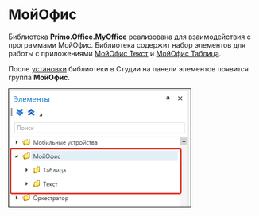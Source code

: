 # МойОфис

Библиотека **Primo.Office.MyOffice** реализована для взаимодействия с программами МойОфис. Библиотека содержит набор элементов для работы с приложениями [МойОфис Текст](https://myoffice.ru/apps/text/) и [МойОфис Таблица](https://myoffice.ru/apps/table/). 

После [установки](https://docs.primo-rpa.ru/primo-rpa/primo-studio/projects/manage-dependencies#menedzher-zavisimostei) библиотеки в Студии на панели элементов появится группа **МойОфис**.

![](<../../../.gitbook/assets1/windows_items/library/myoffice-library.png>)
